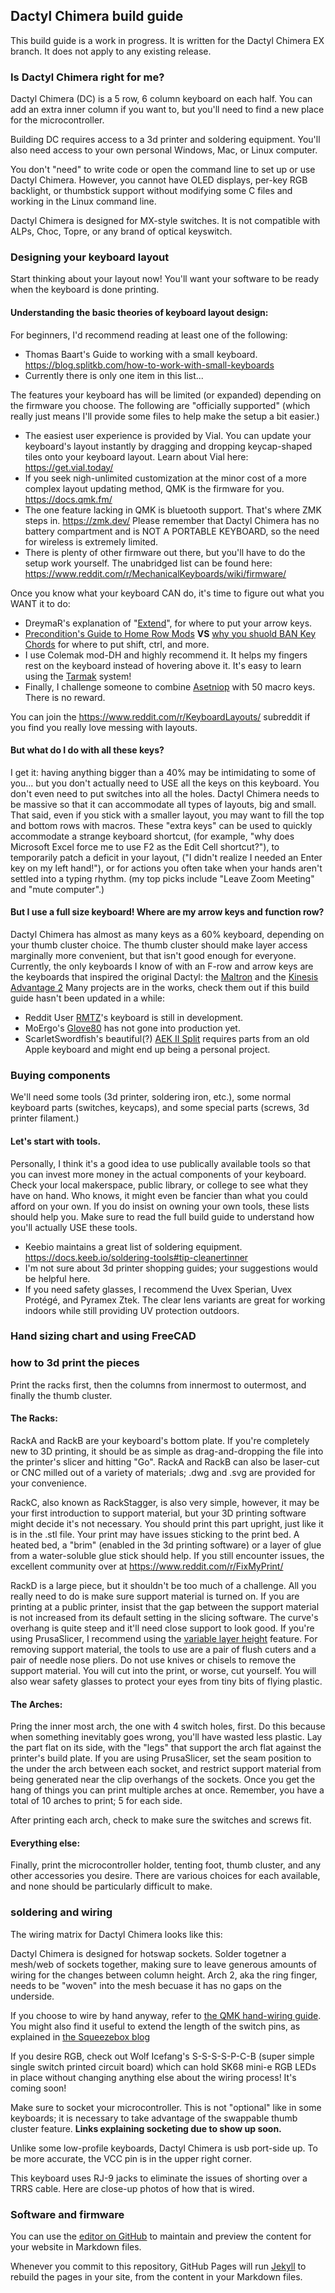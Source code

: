 ## Dactyl Chimera build guide

This build guide is a work in progress. It is written for the Dactyl Chimera EX branch. It does not apply to any existing release.

### Is Dactyl Chimera right for me?

Dactyl Chimera (DC) is a 5 row, 6 column keyboard on each half. You can add an extra inner column if you want to, but you'll need to find a new place for the microcontroller.

Building DC requires access to a 3d printer and soldering equipment. You'll also need access to your own personal Windows, Mac, or Linux computer.

You don't "need" to write code or open the command line to set up or use Dactyl Chimera. However, you cannot have OLED displays, per-key RGB backlight, or thumbstick support without modifying some C files and working in the Linux command line.

Dactyl Chimera is designed for MX-style switches. It is not compatible with ALPs, Choc, Topre, or any brand of optical keyswitch.

### Designing your keyboard layout

Start thinking about your layout now! You'll want your software to be ready when the keyboard is done printing.

#### Understanding the basic theories of keyboard layout design:

For beginners, I'd recommend reading at least one of the following:

- Thomas Baart's Guide to working with a small keyboard. https://blog.splitkb.com/how-to-work-with-small-keyboards
- Currently there is only one item in this list...

The features your keyboard has will be limited (or expanded) depending on the firmware you choose. The following are "officially supported" (which really just means I'll provide some files to help make the setup a bit easier.)
- The easiest user experience is provided by Vial. You can update your keyboard's layout instantly by dragging and dropping keycap-shaped tiles onto your keyboard layout. Learn about Vial here: https://get.vial.today/
- If you seek nigh-unlimited customization at the minor cost of a more complex layout updating method, QMK is the firmware for you. https://docs.qmk.fm/
- The one feature lacking in QMK is bluetooth support. That's where ZMK steps in. https://zmk.dev/ Please remember that Dactyl Chimera has no battery compartment and is NOT A PORTABLE KEYBOARD, so the need for wireless is extremely limited.
- There is plenty of other firmware out there, but you'll have to do the setup work yourself. The unabridged list can be found here: https://www.reddit.com/r/MechanicalKeyboards/wiki/firmware/

Once you know what your keyboard CAN do, it's time to figure out what you WANT it to do:

- DreymaR's explanation of "[Extend](https://dreymar.colemak.org/layers-extend.html)", for where to put your arrow keys.
- [Precondition's Guide to Home Row Mods](https://precondition.github.io/home-row-mods) **VS** [why you shuold BAN Key Chords](http://xahlee.info/kbd/banish_key_chords.html) for where to put shift, ctrl, and more.
- I use Colemak mod-DH and highly recommend it. It helps my fingers rest on the keyboard instead of hovering above it. It's easy to learn using the [Tarmak](https://dreymar.colemak.org/tarmak.html) system!
- Finally, I challenge someone to combine [Asetniop](http://asetniop.com/) with 50 macro keys. There is no reward.

You can join the https://www.reddit.com/r/KeyboardLayouts/ subreddit if you find you really love messing with layouts.

#### But what do I do with all these keys?

I get it: having anything bigger than a 40% may be intimidating to some of you... but you don't actually need to USE all the keys on this keyboard. You don't even need to put switches into all the holes. Dactyl Chimera needs to be massive so that it can accommodate all types of layouts, big and small. That said, even if you stick with a smaller layout, you may want to fill the top and bottom rows with macros. These "extra keys" can be used to quickly accommodate a strange keyboard shortcut, (for example, "why does Microsoft Excel force me to use F2 as the Edit Cell shortcut?"), to temporarily patch a deficit in your layout, ("I didn't realize I needed an Enter key on my left hand!"), or for actions you often take when your hands aren't settled into a typing rhythm. (my top picks include "Leave Zoom Meeting" and "mute computer".)

#### But I use a full size keyboard! Where are my arrow keys and function row?

Dactyl Chimera has almost as many keys as a 60% keyboard, depending on your thumb cluster choice. The thumb cluster should make layer access marginally more convenient, but that isn't good enough for everyone. Currently, the only keyboards I know of with an F-row and arrow keys are the keyboards that inspired the original Dactyl: the [Maltron](https://www.maltron.com/store/c34/Dual_hand_keyboards.html) and the [Kinesis Advantage 2](https://kinesis-ergo.com/shop/advantage2-refurbished/) Many projects are in the works, check them out if this build guide hasn't been updated in a while:
- Reddit User [RMTZ](https://www.reddit.com/user/rmTizi/)'s keyboard is still in development.
- MoErgo's [Glove80](https://geekhack.org/index.php?topic=114881.msg3086876) has not gone into production yet.
- ScarletSwordfish's beautiful(?) [AEK II Split](https://geekhack.org/index.php?topic=103804) requires parts from an old Apple keyboard and might end up being a personal project.

### Buying components

We'll need some tools (3d printer, soldering iron, etc.), some normal keyboard parts (switches, keycaps), and some special parts (screws, 3d printer filament.)

#### Let's start with tools.

Personally, I think it's a good idea to use publically available tools so that you can invest more money in the actual components of your keyboard. Check your local makerspace, public library, or college to see what they have on hand. Who knows, it might even be fancier than what you could afford on your own. If you do insist on owning your own tools, these lists should help you. Make sure to read the full build guide to understand how you'll actually USE these tools.

 - Keebio maintains a great list of soldering equipment. https://docs.keeb.io/soldering-tools#tip-cleanertinner
 - I'm not sure about 3d printer shopping guides; your suggestions would be helpful here.
 - If you need safety glasses, I recommend the Uvex Sperian, Uvex Protégé, and Pyramex Ztek. The clear lens variants are great for working indoors while still providing UV protection outdoors.

### Hand sizing chart and using FreeCAD



### how to 3d print the pieces

Print the racks first, then the columns from innermost to outermost, and finally the thumb cluster.

#### The Racks:

RackA and RackB are your keyboard's bottom plate. If you're completely new to 3D printing, it should be as simple as drag-and-dropping the file into the printer's slicer and hitting "Go". RackA and RackB can also be laser-cut or CNC milled out of a variety of materials; .dwg and .svg are provided for your convenience.

RackC, also known as RackStagger, is also very simple, however, it may be your first introduction to support material, but your 3D printing software might decide it's not necessary. You should print this part upright, just like it is in the .stl file. Your print may have issues sticking to the print bed. A heated bed, a "brim" (enabled in the 3d printing software) or a layer of glue from a water-soluble glue stick should help. If you still encounter issues, the excellent community over at https://www.reddit.com/r/FixMyPrint/

RackD is a large piece, but it shouldn't be too much of a challenge. All you really need to do is make sure support material is turned on. If you are printing at a public printer, insist that the gap between the support material is not increased from its default setting in the slicing software. The curve's overhang is quite steep and it'll need close support to look good. If you're using PrusaSlicer, I recommend using the [variable layer height](https://help.prusa3d.com/en/article/variable-layer-height-function_1750) feature. For removing support material, the tools to use are a pair of flush cuters and a pair of needle nose pliers. Do not use knives or chisels to remove the support material. You will cut into the print, or worse, cut yourself. You will also wear safety glasses to protect your eyes from tiny bits of flying plastic.

#### The Arches:

Pring the inner most arch, the one with 4 switch holes, first. Do this because when something inevitably goes wrong, you'll have wasted less plastic. Lay the part flat on its side, with the "legs" that support the arch flat against the printer's build plate. If you are using PrusaSlicer, set the seam position to the under the arch between each socket, and restrict support material from being generated near the clip overhangs of the sockets. Once you get the hang of things you can print multiple arches at once. Remember, you have a total of 10 arches to print; 5 for each side.

After printing each arch, check to make sure the switches and screws fit.

#### Everything else:

Finally, print the microcontroller holder, tenting foot, thumb cluster, and any other accessories you desire. There are various choices for each available, and none should be particularly difficult to make.

### soldering and wiring

The wiring matrix for Dactyl Chimera looks like this:

Dactyl Chimera is designed for hotswap sockets. Solder togetner a mesh/web of sockets together, making sure to leave generous amounts of wiring for the changes between column height. Arch 2, aka the ring finger, needs to be "woven" into the mesh becuase it has no gaps on the underside.

If you choose to wire by hand anyway, refer to [the QMK hand-wiring guide](https://docs.qmk.fm/#/hand_wire). You might also find it useful to extend the length of the switch pins, as explained in [the Squeezebox blog](https://peterlyons.com/problog/2021/04/squeezebox-keyboard/)

If you desire RGB, check out Wolf Icefang's S-S-S-S-P-C-B (super simple single switch printed circuit board) which can hold SK68 mini-e RGB LEDs in place without changing anything else about the wiring process! It's coming soon!

Make sure to socket your microcontroller. This is not "optional" like in some keyboards; it is necessary to take advantage of the swappable thumb cluster feature. **Links explaining socketing due to show up soon.**

Unlike some low-profile keyboards, Dactyl Chimera is usb port-side up. To be more accurate, the VCC pin is in the upper right corner.

This keyboard uses RJ-9 jacks to eliminate the issues of shorting over a TRRS cable. Here are close-up photos of how that is wired.

### Software and firmware



You can use the [editor on GitHub](https://github.com/WolfIcefang/dactyl-chimera-keyboard/edit/build-guide/docs/index.md) to maintain and preview the content for your website in Markdown files.

Whenever you commit to this repository, GitHub Pages will run [Jekyll](https://jekyllrb.com/) to rebuild the pages in your site, from the content in your Markdown files.
